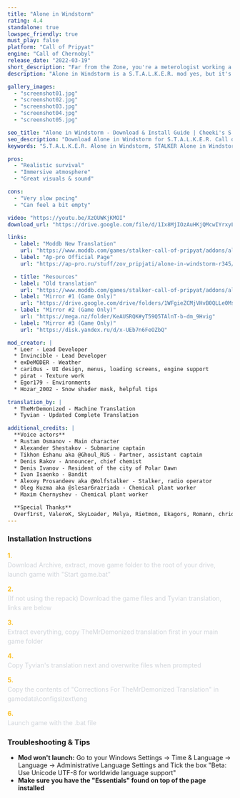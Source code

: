 ```yaml
---
title: "Alone in Windstorm"
rating: 4.4
standalone: true
lowspec_friendly: true
must_play: false
platform: "Call of Pripyat"
engine: "Call of Chernobyl"
release_date: "2022-03-19"
short_description: "Far from the Zone, you're a meterologist working a remote weather station in the Arctic. You recently lost all contact with civilization. When your only colleague vanishes trying to fix the radio, you step into the frozen wilderness to find answers."
description: "Alone in Windstorm is a S.T.A.L.K.E.R. mod yes, but it's not your typical S.T.A.L.K.E.R. game. We're far from the Zone here, in a remote weather station lost on Russia's Kola Peninsula. There's no mutants, factions or anomalies. Only the bitter cold and wild animals waitng for their next meal.<br>Cut off from the outside world and running low on supplies, you'll need to find a way out of this freezing world. You'll have to navigate using a hand-drawn map and compass, manage hunger, thirst, cold, craft essential tools, weapons, and hunt and fish to survive.<br>Alone in Windstorm is a beautiful, atmospheric and deeply immersive experience for people who love slow, careful exploration and demanding survival mechanics. A fully voiced, original story that unfolds through letters, recordings, and the remains of a world you're trying to escape."

gallery_images:
  - "screenshot01.jpg"
  - "screenshot02.jpg"
  - "screenshot03.jpg"
  - "screenshot04.jpg"
  - "screenshot05.jpg"

seo_title: "Alone in Windstorm - Download & Install Guide | Cheeki's S.T.A.L.K.E.R. Mods Archive"
seo_description: "Download Alone in Windstorm for S.T.A.L.K.E.R. Call of Pripyat. Complete installation guide, gameplay features, and detailed review on Cheeki's S.T.A.L.K.E.R. Mods Archive"
keywords: "S.T.A.L.K.E.R. Alone in Windstorm, STALKER Alone in Windstorm, S.T.A.L.K.E.R. story mods, STALKER story mods, Call of Pripyat mods, STALKER Call of Pripyat mods, Best STALKER Call of Pripyat mods, best S.T.A.L.K.E.R. mods 2025, best STALKER mods 2025, Alone in Windstorm, best STALKER mod, STALKER Winter Mod, Cheeki Breeki"

pros:
  - "Realistic survival"
  - "Immersive atmosphere"
  - "Great visuals & sound"

cons:
  - "Very slow pacing"
  - "Can feel a bit empty"

video: "https://youtu.be/XzOUWKjKMOI"
download_url: "https://drive.google.com/file/d/1Ix8MjIOzAuHKjQMcwIYrxyLKCg8EK6vN/view?usp=sharing"

links:
  - label: "Moddb New Translation"
    url: "https://www.moddb.com/games/stalker-call-of-pripyat/addons/alone-in-windstorm-complete-english-audio-translation"
  - label: "Ap-pro Official Page"
    url: "https://ap-pro.ru/stuff/zov_pripjati/alone-in-windstorm-r345/"

  - title: "Resources"
  - label: "Old translation"
    url: "https://www.moddb.com/games/stalker-call-of-pripyat/addons/alone-in-windstorm-english-translation"
  - label: "Mirror #1 (Game Only)"
    url: "https://drive.google.com/drive/folders/1WFgieZCMjVHvB0QLLe0MsatjeZVzZepx"
  - label: "Mirror #2 (Game Only)"
    url: "https://mega.nz/folder/KeAUSRQK#yT59Q5TAlnT-b-dm_9Hvig"
  - label: "Mirror #3 (Game Only)"
    url: "https://disk.yandex.ru/d/x-UEb7n6FeOZbQ"

mod_creator: |
  * Leer - Lead Developer
  * Invincible - Lead Developer
  * exDeMODER - Weather
  * cari0us - UI design, menus, loading screens, engine support
  * pirat - Texture work
  * Egor179 - Environments
  * Hozar_2002 - Snow shader mask, helpful tips

translation_by: |
  * TheMrDemonized - Machine Translation
  * Tyvian - Updated Complete Translation

additional_credits: |
  **Voice actors**
  * Rustam Osmanov - Main character
  * Alexander Shestakov - Submarine captain
  * Tikhon Eshanu aka @Ghoul_RUS - Partner, assistant captain
  * Denis Rakov - Announcer, chief chemist
  * Denis Ivanov - Resident of the city of Polar Dawn
  * Ivan Isaenko - Bandit
  * Alexey Prosandeev aka @Wolfstalker - Stalker, radio operator
  * Oleg Kuzma aka @slesar6razriada - Chemical plant worker
  * Maxim Chernyshev - Chemical plant worker

  **Special Thanks**
  Overf1rst, ValeroK, SkyLoader, Melya, Rietmon, Ekagors, Romann, chriotmao, AziatkaVictor, mortan, SamArt, Rainford, rex44, STRIFER, Vector, Dragomir, Ник, _professor_Sakharov_, Andrey Nepryakhine, Artem Rodionov, Shoker, Ghost_neverbloom, Azetrix, MDT, Vodila, Seakad, ScaarjScout, Feel Fried, LilGabe, Johann, OlleWelder, CrommCruac, 4A Games, GSC Game World
---
```


### Installation Instructions

<div class="space-y-3 mt-4">
  <div class="flex items-start" style="gap: 0.75rem; margin-bottom: 0.75rem;">
    <span style="color: #fbbf24 !important; font-weight: bold; font-size: 0.875rem; flex-shrink: 0; line-height: 1.5; min-width: 1.2rem;">1.</span>
    <div style="flex: 1; line-height: 1.5;">
      <p style="margin: 0; color: #d1d5db;">Download Archive, extract, move game folder to the root of your drive, launch game with "Start game.bat"</p>
    </div>
  </div>

  <div class="flex items-start" style="gap: 0.75rem; margin-bottom: 0.75rem;">
    <span style="color: #fbbf24 !important; font-weight: bold; font-size: 0.875rem; flex-shrink: 0; line-height: 1.5; min-width: 1.2rem;">2.</span>
    <div style="flex: 1; line-height: 1.5;">
      <p style="margin: 0; color: #d1d5db;">(If not using the repack) Download the game files and Tyvian translation, links are below</p>
    </div>
  </div>

  <div class="flex items-start" style="gap: 0.75rem; margin-bottom: 0.75rem;">
    <span style="color: #fbbf24 !important; font-weight: bold; font-size: 0.875rem; flex-shrink: 0; line-height: 1.5; min-width: 1.2rem;">3.</span>
    <div style="flex: 1; line-height: 1.5;">
      <p style="margin: 0; color: #d1d5db;">Extract everything, copy TheMrDemonized translation first in your main game folder</p>
    </div>
  </div>

  <div class="flex items-start" style="gap: 0.75rem; margin-bottom: 0.75rem;">
    <span style="color: #fbbf24 !important; font-weight: bold; font-size: 0.875rem; flex-shrink: 0; line-height: 1.5; min-width: 1.2rem;">4.</span>
    <div style="flex: 1; line-height: 1.5;">
      <p style="margin: 0; color: #d1d5db;">Copy Tyvian's translation next and overwrite files when prompted</p>
    </div>
  </div>

  <div class="flex items-start" style="gap: 0.75rem; margin-bottom: 0.75rem;">
    <span style="color: #fbbf24 !important; font-weight: bold; font-size: 0.875rem; flex-shrink: 0; line-height: 1.5; min-width: 1.2rem;">5.</span>
    <div style="flex: 1; line-height: 1.5;">
      <p style="margin: 0; color: #d1d5db;">Copy the contents of "Corrections For TheMrDemonized Translation" in gamedata\configs\text\eng</p>
    </div>
  </div>

  <div class="flex items-start" style="gap: 0.75rem; margin-bottom: 0;">
    <span style="color: #fbbf24 !important; font-weight: bold; font-size: 0.875rem; flex-shrink: 0; line-height: 1.5; min-width: 1.2rem;">6.</span>
    <div style="flex: 1; line-height: 1.5;">
      <p style="margin: 0; color: #d1d5db;">Launch game with the .bat file</p>
    </div>
  </div>
</div>

### Troubleshooting & Tips

- **Mod won't launch:** Go to your Windows Settings -> Time & Language -> Language -> Administrative Language Settings and Tick the box "Beta: Use Unicode UTF-8 for worldwide language support"
- **Make sure you have the "Essentials" found on top of the page installed**

